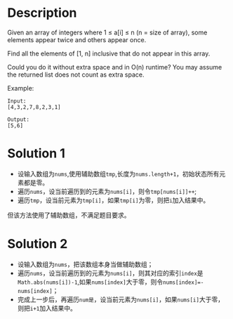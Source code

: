 # Description

Given an array of integers where 1 ≤ a[i] ≤ n (n = size of array), some elements appear twice and others appear once.

Find all the elements of [1, n] inclusive that do not appear in this array.

Could you do it without extra space and in O(n) runtime? You may assume the returned list does not count as extra space.

Example:

    Input:
    [4,3,2,7,8,2,3,1]

    Output:
    [5,6]

# Solution 1

* 设输入数组为`nums`,使用辅助数组`tmp`,长度为`nums.length+1`，初始状态所有元素都是零。
* 遍历`nums`，设当前遍历到的元素为`nums[i]`，则令`tmp[nums[i]]++`;
* 遍历`tmp`，设当前元素为`tmp[i]`，如果`tmp[i]`为零，则把`i`加入结果中。

但该方法使用了辅助数组，不满足题目要求。

# Solution 2

* 设输入数组为`nums`，把该数组本身当做辅助数组；
* 遍历`nums`，设当前遍历到的元素为`nums[i]`，则其对应的索引`index`是`Math.abs(nums[i])-1`,如果`nums[index]`大于零，则令`nums[index]=-nums[index]`；
* 完成上一步后，再遍历`num是`，设当前元素为`nums[i]`，如果`nums[i]`大于零，则把`i+1`加入结果中。
